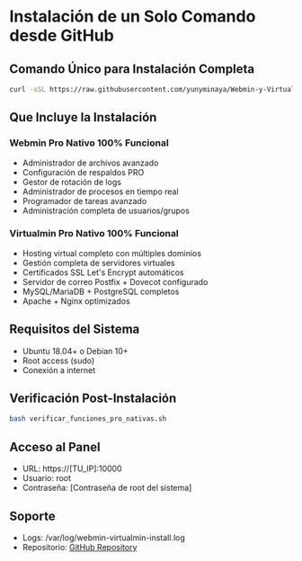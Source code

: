 # Instalación de un Solo Comando desde GitHub

## Comando Único para Instalación Completa

```bash
curl -sSL https://raw.githubusercontent.com/yunyminaya/Webmin-y-Virtualmin-/main/instalacion_github_unico.sh | sudo bash
```

## Que Incluye la Instalación

### Webmin Pro Nativo 100% Funcional

- Administrador de archivos avanzado
- Configuración de respaldos PRO
- Gestor de rotación de logs
- Administrador de procesos en tiempo real
- Programador de tareas avanzado
- Administración completa de usuarios/grupos

### Virtualmin Pro Nativo 100% Funcional

- Hosting virtual completo con múltiples dominios
- Gestión completa de servidores virtuales
- Certificados SSL Let's Encrypt automáticos
- Servidor de correo Postfix + Dovecot configurado
- MySQL/MariaDB + PostgreSQL completos
- Apache + Nginx optimizados

## Requisitos del Sistema

- Ubuntu 18.04+ o Debian 10+
- Root access (sudo)
- Conexión a internet

## Verificación Post-Instalación

```bash
bash verificar_funciones_pro_nativas.sh
```

## Acceso al Panel

- URL: https://[TU_IP]:10000
- Usuario: root
- Contraseña: [Contraseña de root del sistema]

## Soporte

- Logs: /var/log/webmin-virtualmin-install.log
- Repositorio: [GitHub Repository](https://github.com/yunyminaya/Webmin-y-Virtualmin-)
